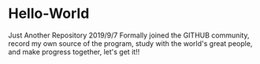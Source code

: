 # Hello-World
Just Another Repository
2019/9/7 
Formally joined the GITHUB community, record my own source of the program, study with the world's great people, and make progress together, let's get it!!
